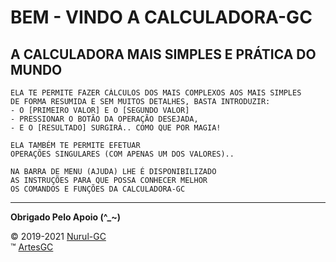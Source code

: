 ﻿# BEM - VINDO A CALCULADORA-GC

## A CALCULADORA MAIS SIMPLES E PRÁTICA DO MUNDO

```
ELA TE PERMITE FAZER CÁLCULOS DOS MAIS COMPLEXOS AOS MAIS SIMPLES
DE FORMA RESUMIDA E SEM MUITOS DETALHES, BASTA INTRODUZIR:
- O [PRIMEIRO VALOR] E O [SEGUNDO VALOR]
- PRESSIONAR O BOTÃO DA OPERAÇÃO DESEJADA,
- E O [RESULTADO] SURGIRÁ.. COMO QUE POR MAGIA!

ELA TAMBÉM TE PERMITE EFETUAR
OPERAÇÕES SINGULARES (COM APENAS UM DOS VALORES)..

NA BARRA DE MENU (AJUDA) LHE É DISPONIBILIZADO
AS INSTRUÇÕES PARA QUE POSSA CONHECER MELHOR
OS COMANDOS E FUNÇÕES DA CALCULADORA-GC
```

---

**Obrigado Pelo Apoio (^_~)**

&copy; 2019-2021 [Nurul-GC](mailto:nuruldecarvalho@gmail.com) \
&trade; [ArtesGC](https://artesgc.home.blog)
